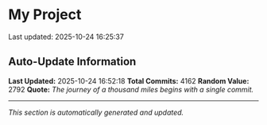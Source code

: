 # My Project


Last updated: 2025-10-24 16:25:37









































































































































































































































































































































































































































































































































































































































































































































































































































































































































































































































































































































































































































































































































































































































































































































































































































































































































































































































































































































































































































































































































































































































































































































































































































































































































































































































































































































































































































































































































































































































































































































































































































































































































































































































































































































































































































































































































































































































































































































































































































































































































































































































































































































































































































































































































































































































































































































## Auto-Update Information

**Last Updated:** 2025-10-24 16:52:18
**Total Commits:** 4162
**Random Value:** 2792
**Quote:** _The journey of a thousand miles begins with a single commit._

---
_This section is automatically generated and updated._